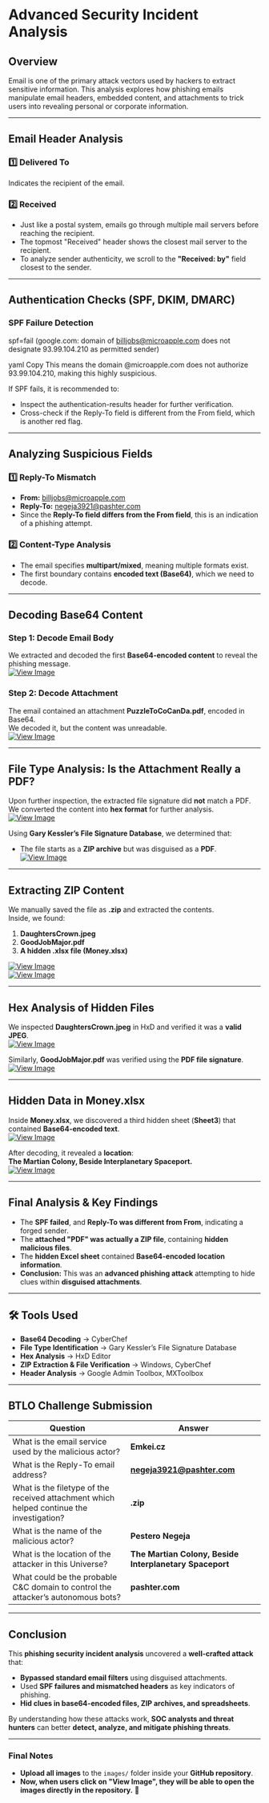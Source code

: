 # Advanced Security Incident Analysis

## Overview  
Email is one of the primary attack vectors used by hackers to extract sensitive information. This analysis explores how phishing emails manipulate email headers, embedded content, and attachments to trick users into revealing personal or corporate information.  

---

## Email Header Analysis  

### 1️⃣ Delivered To  
Indicates the recipient of the email.  

### 2️⃣ Received  
- Just like a postal system, emails go through multiple mail servers before reaching the recipient.  
- The topmost "Received" header shows the closest mail server to the recipient.  
- To analyze sender authenticity, we scroll to the **"Received: by"** field closest to the sender.  

---

## Authentication Checks (SPF, DKIM, DMARC)  

### SPF Failure Detection  
spf=fail (google.com: domain of billjobs@microapple.com does not designate 93.99.104.210 as permitted sender)

yaml
Copy
This means the domain @microapple.com does not authorize 93.99.104.210, making this highly suspicious.  

If SPF fails, it is recommended to:  
- Inspect the authentication-results header for further verification.  
- Cross-check if the Reply-To field is different from the From field, which is another red flag.  

---


## Analyzing Suspicious Fields  

### 1️⃣ Reply-To Mismatch  
- **From:** billjobs@microapple.com  
- **Reply-To:** negeja3921@pashter.com  
- Since the **Reply-To field differs from the From field**, this is an indication of a phishing attempt.  

### 2️⃣ Content-Type Analysis  
- The email specifies **multipart/mixed**, meaning multiple formats exist.  
- The first boundary contains **encoded text (Base64)**, which we need to decode.  

---


## Decoding Base64 Content  

### Step 1: Decode Email Body  
We extracted and decoded the first **Base64-encoded content** to reveal the phishing message.  
[![View Image](https://img.shields.io/badge/View_Image-Click_Here-blue?style=for-the-badge)](images/email_analysis_first_base64_decode.png)  

### Step 2: Decode Attachment  
The email contained an attachment **PuzzleToCoCanDa.pdf**, encoded in Base64.  
We decoded it, but the content was unreadable.  
[![View Image](https://img.shields.io/badge/View_Image-Click_Here-blue?style=for-the-badge)](images/email_analysis_attachment_decode_base64.png)  

---


## File Type Analysis: Is the Attachment Really a PDF?  
Upon further inspection, the extracted file signature did **not** match a PDF.  
We converted the content into **hex format** for further analysis.  
[![View Image](https://img.shields.io/badge/View_Image-Click_Here-blue?style=for-the-badge)](images/email_analysis_attachment_deoced_b64_hex.png)  

Using **Gary Kessler’s File Signature Database**, we determined that:  
- The file starts as a **ZIP archive** but was disguised as a **PDF**.  
[![View Image](https://img.shields.io/badge/View_Image-Click_Here-blue?style=for-the-badge)](images/email_analysis_gary_kessler_zip_pdf_file.png)  

---


## Extracting ZIP Content  
We manually saved the file as **.zip** and extracted the contents.  
Inside, we found:  

1. **DaughtersCrown.jpeg**  
2. **GoodJobMajor.pdf**  
3. **A hidden .xlsx file (Money.xlsx)**  

[![View Image](https://img.shields.io/badge/View_Image-Click_Here-blue?style=for-the-badge)](images/email_analysis_daughterscrown.png)  
[![View Image](https://img.shields.io/badge/View_Image-Click_Here-blue?style=for-the-badge)](images/email_analysis_goodjobmajor_pdf.png)  

---


## Hex Analysis of Hidden Files  
We inspected **DaughtersCrown.jpeg** in HxD and verified it was a **valid JPEG**.  
[![View Image](https://img.shields.io/badge/View_Image-Click_Here-blue?style=for-the-badge)](images/email_analysis_hxd_daughterscrown_garykessler.png)  

Similarly, **GoodJobMajor.pdf** was verified using the **PDF file signature**.  
[![View Image](https://img.shields.io/badge/View_Image-Click_Here-blue?style=for-the-badge)](images/email_analysis_hxd_goodjobmajor_garykessler.png)  

---


## Hidden Data in Money.xlsx  
Inside **Money.xlsx**, we discovered a third hidden sheet (**Sheet3**) that contained **Base64-encoded text**.  
[![View Image](https://img.shields.io/badge/View_Image-Click_Here-blue?style=for-the-badge)](images/email_analysis_money_xlsx_sheet3.png)  

After decoding, it revealed a **location**:  
**The Martian Colony, Beside Interplanetary Spaceport.**  
[![View Image](https://img.shields.io/badge/View_Image-Click_Here-blue?style=for-the-badge)](images/email_analysis_sheet3_cyberchef.png.png)  

---


## Final Analysis & Key Findings  
- The **SPF failed**, and **Reply-To was different from From**, indicating a forged sender.  
- The **attached "PDF" was actually a ZIP file**, containing **hidden malicious files**.  
- The **hidden Excel sheet** contained **Base64-encoded location information**.  
- **Conclusion:** This was an **advanced phishing attack** attempting to hide clues within **disguised attachments**.  

---


## 🛠 Tools Used  
- **Base64 Decoding** → CyberChef  
- **File Type Identification** → Gary Kessler’s File Signature Database  
- **Hex Analysis** → HxD Editor  
- **ZIP Extraction & File Verification** → Windows, CyberChef  
- **Header Analysis** → Google Admin Toolbox, MXToolbox  

---


## BTLO Challenge Submission  

| Question | Answer |  
|----------|--------|  
| What is the email service used by the malicious actor? | **Emkei.cz** |  
| What is the Reply-To email address? | **negeja3921@pashter.com** |  
| What is the filetype of the received attachment which helped continue the investigation? | **.zip** |  
| What is the name of the malicious actor? | **Pestero Negeja** |  
| What is the location of the attacker in this Universe? | **The Martian Colony, Beside Interplanetary Spaceport** |  
| What could be the probable C&C domain to control the attacker’s autonomous bots? | **pashter.com** |  

---


## Conclusion  
This **phishing security incident analysis** uncovered a **well-crafted attack** that:  
- **Bypassed standard email filters** using disguised attachments.  
- Used **SPF failures and mismatched headers** as key indicators of phishing.  
- **Hid clues in base64-encoded files, ZIP archives, and spreadsheets**.

By understanding how these attacks work, **SOC analysts and threat hunters** can better **detect, analyze, and mitigate phishing threats**.

---


### Final Notes  
- **Upload all images** to the `images/` folder inside your **GitHub repository**.  
- **Now, when users click on "View Image", they will be able to open the images directly in the repository.** 🚀
